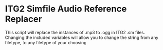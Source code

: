 # ITG2 Simfile Audio Reference Replacer
This script will replace the instances of .mp3 to .ogg in ITG2 .sm files. Changing the included variables will allow you to change the string from any filetype, to any filetype of your choosing
